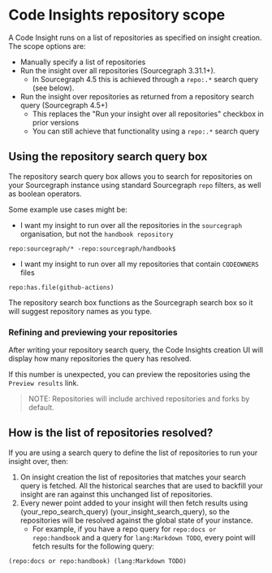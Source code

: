 # Code Insights repository scope

A Code Insight runs on a list of repositories as specified on insight creation. The scope options are:

* Manually specify a list of repositories
* Run the insight over all repositories (Sourcegraph 3.31.1+).
  * In Sourcegraph 4.5 this is achieved through a `repo:.*` search query (see below).
* Run the insight over repositories as returned from a repository search query (Sourcegraph 4.5+)
  * This replaces the "Run your insight over all repositories" checkbox in prior versions
  * You can still achieve that functionality using a `repo:.*` search query

## Using the repository search query box

<!-- insert image here -->

The repository search query box allows you to search for repositories on your Sourcegraph instance using standard Sourcegraph `repo` filters, as well as boolean operators.

Some example use cases might be:
* I want my insight to run over all the repositories in the `sourcegraph` organisation, but not the `handbook repository`

```sgquery
repo:sourcegraph/* -repo:sourcegraph/handbook$
```

* I want my insight to run over all my repositories that contain `CODEOWNERS` files
```sgquery
repo:has.file(github-actions)
```

The repository search box functions as the Sourcegraph search box so it will suggest repository names as you type.

<!-- insert image here -->

### Refining and previewing your repositories

After writing your repository search query, the Code Insights creation UI will display how many repositories the query has resolved.

If this number is unexpected, you can preview the repositories using the `Preview results` link.

> NOTE: Repositories will include archived repositories and forks by default. 

<!-- insert image here -->

## How is the list of repositories resolved?

If you are using a search query to define the list of repositories to run your insight over, then:

1. On insight creation the list of repositories that matches your search query is fetched. All the historical searches that are used to backfill your insight are ran against this unchanged list of repositories.
2. Every newer point added to your insight will then fetch results using (your_repo_search_query) (your_insight_search_query), so the repositories will be resolved against the global state of your instance.
    * For example, if you have a repo query for `repo:docs or repo:handbook` and a query for `lang:Markdown TODO`, every point will fetch results for the following query:
```sgquery
(repo:docs or repo:handbook) (lang:Markdown TODO)
```


